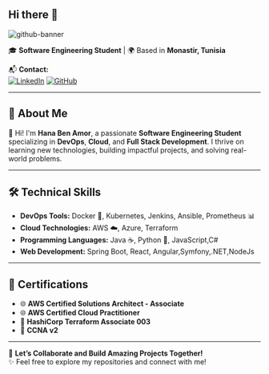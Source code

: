 ## Hi there 👋


 ![github-banner](https://github.com/user-attachments/assets/24f3a8fb-a04d-4c04-87a0-4c3d3567f82b)


🎓 **Software Engineering Student** | 🌍 Based in **Monastir, Tunisia**  

📬 **Contact:**  
[![LinkedIn](https://img.shields.io/badge/LinkedIn-Connect-blue)](https://www.linkedin.com/in/hana-ben-amor)  [![GitHub](https://img.shields.io/badge/GitHub-Visit-darkgreen)](https://github.com/hana-ben-amor)  

---

## 🌟 **About Me**  
👋 Hi! I'm **Hana Ben Amor**, a passionate **Software Engineering Student** specializing in **DevOps**, **Cloud**, and **Full Stack Development**. I thrive on learning new technologies, building impactful projects, and solving real-world problems.

---

## 🛠️ **Technical Skills**  

- **DevOps Tools:** Docker 🐳, Kubernetes, Jenkins, Ansible, Prometheus 📊  
- **Cloud Technologies:** AWS ☁️, Azure, Terraform  
- **Programming Languages:** Java ☕, Python 🐍, JavaScript,C#
- **Web Development:** Spring Boot, React, Angular,Symfony,.NET,NodeJs

---

## 📜 **Certifications**  
- 🌐 **AWS Certified Solutions Architect - Associate**  
- 🌐 **AWS Certified Cloud Practitioner**  
- 🔐 **HashiCorp Terraform Associate 003**  
- 📡 **CCNA v2**  

---


🚀 **Let’s Collaborate and Build Amazing Projects Together!**  
✨ Feel free to explore my repositories and connect with me!
